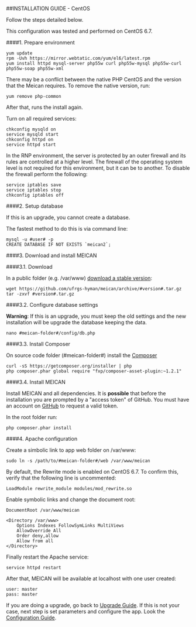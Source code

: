##INSTALLATION GUIDE - CentOS

Follow the steps detailed below.

This configuration was tested and performed on CentOS 6.7.

####1. Prepare environment

```
yum update
rpm -Uvh https://mirror.webtatic.com/yum/el6/latest.rpm
yum install httpd mysql-server php55w curl php55w-mysql php55w-curl php55w-soap php55w-xml
```

There may be a conflict between the native PHP CentOS and the version that the Meican requires. To remove the native version, run:

```
yum remove php-common
```

After that, runs the install again.

Turn on all required services: 

````
chkconfig mysqld on
service mysqld start
chkconfig httpd on
service httpd start
````

In the RNP environment, the server is protected by an outer firewall and its rules are controlled at a higher level. The firewall of the operating system level is not required for this environment, but it can be to another. To disable the firewall perform the following:

```
service iptables save
service iptables stop
chkconfig iptables off
```

####2. Setup database

If this is an upgrade, you cannot create a database. 

The fastest method to do this is via command line:

```
mysql -u #user# -p
CREATE DATABASE IF NOT EXISTS `meican2`;
```

####3. Download and install MEICAN

####3.1. Download

In a public folder (e.g. /var/www) [download a stable version](https://github.com/ufrgs-hyman/meican/releases):

```
wget https://github.com/ufrgs-hyman/meican/archive/#version#.tar.gz
tar -zxvf #version#.tar.gz
```

####3.2. Configure database settings

**Warning**: If this is an upgrade, you must keep the old settings and the new installation will be upgrade the database keeping the data.

```
nano #meican-folder#/config/db.php
```

####3.3. Install Composer

On source code folder (#meican-folder#) install the [Composer](https://getcomposer.org)

```
curl -sS https://getcomposer.org/installer | php
php composer.phar global require "fxp/composer-asset-plugin:~1.2.1"
```

####3.4. Install MEICAN

Install MEICAN and all dependencies. It is **possible** that before the installation you are prompted by a "access token" of GitHub. You must have an account on [GitHub](https://github.com/settings/tokens) to request a valid token. 

In the root folder run:

```
php composer.phar install
```

####4. Apache configuration

Create a simbolic link to app web folder on /var/www:

```
sudo ln -s /path/to/#meican-folder#/web /var/www/meican
```

By default, the Rewrite mode is enabled on CentOS 6.7. To confirm this, verify that the following line is uncommented:

```
LoadModule rewrite_module modules/mod_rewrite.so
```

Enable symbolic links and change the document root:

```
DocumentRoot /var/www/meican

<Directory /var/www>
    Options Indexes FollowSymLinks MultiViews
    AllowOverride All
    Order deny,allow
    Allow from all
</Directory>
```

Finally restart the Apache service:

```
service httpd restart
```

After that, MEICAN will be available at localhost with one user created:

```
user: master
pass: master
```

If you are doing a upgrade, go back to [Upgrade Guide](https://github.com/ufrgs-hyman/meican/blob/master/docs/guide/upgrade.md). If this is not your case, next step is set parameters and configure the app. Look the [Configuration Guide](https://github.com/ufrgs-hyman/meican/blob/master/docs/guide/configuration.md).
